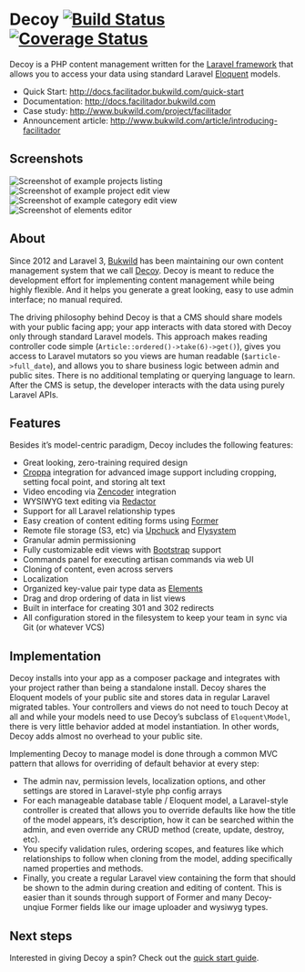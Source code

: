 # Decoy [![Build Status](https://travis-ci.org/BKWLD/facilitador.svg?branch=master)](https://travis-ci.org/BKWLD/facilitador) [![Coverage Status](https://coveralls.io/repos/github/BKWLD/facilitador/badge.svg?branch=master)](https://coveralls.io/github/BKWLD/facilitador?branch=master)

Decoy is a PHP content management written for the [Laravel framework](https://laravel.com) that allows you to access your data using standard Laravel [Eloquent](https://laravel.com/docs/eloquent) models.

- Quick Start: http://docs.facilitador.bukwild.com/quick-start
- Documentation: http://docs.facilitador.bukwild.com
- Case study: http://www.bukwild.com/project/facilitador
- Announcement article: http://www.bukwild.com/article/introducing-facilitador


## Screenshots

![Screenshot of example projects listing](http://docs.facilitador.bukwild.com/assets/img/readme/projects.jpg)
![Screenshot of example project edit view](http://docs.facilitador.bukwild.com/assets/img/readme/project.jpg)
![Screenshot of example category edit view](http://docs.facilitador.bukwild.com/assets/img/readme/category.jpg)
![Screenshot of elements editor](http://docs.facilitador.bukwild.com/assets/img/readme/elements.jpg)


## About

Since 2012 and Laravel 3, [Bukwild](http://www.bukwild.com) has been maintaining our own content management system that we call [Decoy](http://www.bukwild.com/project/facilitador). Decoy is meant to reduce the development effort for implementing content management while being highly flexible.  And it helps you generate a great looking, easy to use admin interface; no manual required.

The driving philosophy behind Decoy is that a CMS should share models with your public facing app; your app interacts with data stored with Decoy only through standard Laravel models.  This approach makes reading controller code simple (`Article::ordered()->take(6)->get()`), gives you access to Laravel mutators so you views are human readable (`$article->full_date`), and allows you to share business logic between admin and public sites.  There is no additional templating or querying language to learn.  After the CMS is setup, the developer interacts with the data using purely Laravel APIs.


## Features

Besides it’s model-centric paradigm, Decoy includes the following features:

- Great looking, zero-training required design
- [Croppa](https://github.com/sierratcnologia/croppa) integration for advanced image support including cropping, setting focal point, and storing alt text
- Video encoding via [Zencoder](https://zencoder.com/) integration
- WYSIWYG text editing via [Redactor](https://imperavi.com/redactor/)
- Support for all Laravel relationship types
- Easy creation of content editing forms using [Former](http://formers.github.io/former/)
- Remote file storage (S3, etc) via [Upchuck](https://github.com/sierratcnologia/upchuck) and [Flysystem](http://flysystem.thephpleague.com/)
- Granular admin permissioning
- Fully customizable edit views with [Bootstrap](http://getbootstrap.com/) support
- Commands panel for executing artisan commands via web UI
- Cloning of content, even across servers
- Localization
- Organized key-value pair type data as [Elements](http://docs.facilitador.bukwild.com/elements)
- Drag and drop ordering of data in list views
- Built in interface for creating 301 and 302 redirects
- All configuration stored in the filesystem to keep your team in sync via Git (or whatever VCS)


## Implementation

Decoy installs into your app as a composer package and integrates with your project rather than being a standalone install.  Decoy shares the Eloquent models of your public site and stores data in regular Laravel migrated tables.  Your controllers and views do not need to touch Decoy at all and while your models need to use Decoy’s subclass of `Eloquent\Model`, there is very little behavior added at model instantiation.  In other words, Decoy adds almost no overhead to your public site.

Implementing Decoy to manage model is done through a common MVC pattern that allows for overriding of default behavior at every step:

- The admin nav, permission levels, localization options, and other settings are stored in Laravel-style php config arrays
- For each manageable database table / Eloquent model, a Laravel-style controller is created that allows you to override defaults like how the title of the model appears, it’s description, how it can be searched within the admin, and even override any CRUD method (create, update, destroy, etc).
- You specify validation rules, ordering scopes, and features like which relationships to follow when cloning from the model, adding specifically named properties and methods.
- Finally, you create a regular Laravel view containing the form that should be shown to the admin during creation and editing of content.  This is easier than it sounds through support of Former and many Decoy-unqiue Former fields like our image uploader and wysiwyg types.


## Next steps

Interested in giving Decoy a spin?  Check out the [quick start guide](http://docs.facilitador.bukwild.com/quick-start).
